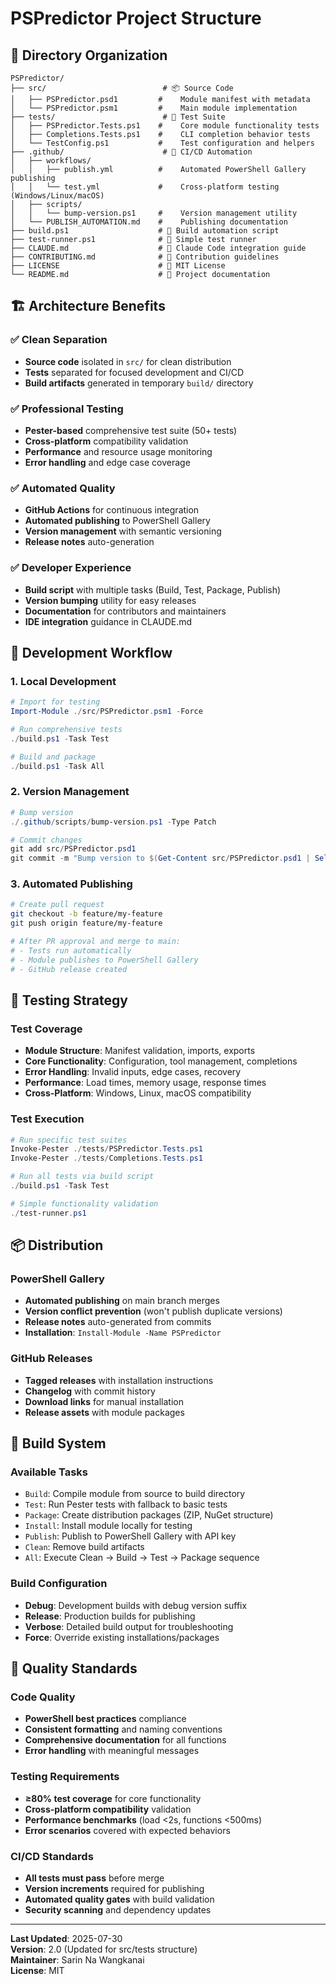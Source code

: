 # PSPredictor Project Structure

## 📁 Directory Organization

```
PSPredictor/
├── src/                          # 📦 Source Code
│   ├── PSPredictor.psd1         #    Module manifest with metadata
│   └── PSPredictor.psm1         #    Main module implementation
├── tests/                        # 🧪 Test Suite
│   ├── PSPredictor.Tests.ps1    #    Core module functionality tests
│   ├── Completions.Tests.ps1    #    CLI completion behavior tests
│   └── TestConfig.ps1           #    Test configuration and helpers
├── .github/                      # 🤖 CI/CD Automation
│   ├── workflows/               
│   │   ├── publish.yml          #    Automated PowerShell Gallery publishing
│   │   └── test.yml             #    Cross-platform testing (Windows/Linux/macOS)
│   ├── scripts/
│   │   └── bump-version.ps1     #    Version management utility
│   └── PUBLISH_AUTOMATION.md    #    Publishing documentation
├── build.ps1                    # 🔨 Build automation script
├── test-runner.ps1              # 🏃 Simple test runner
├── CLAUDE.md                    # 🤖 Claude Code integration guide
├── CONTRIBUTING.md              # 👥 Contribution guidelines
├── LICENSE                      # 📄 MIT License
└── README.md                    # 📖 Project documentation
```

## 🏗️ Architecture Benefits

### ✅ **Clean Separation**
- **Source code** isolated in `src/` for clean distribution
- **Tests** separated for focused development and CI/CD
- **Build artifacts** generated in temporary `build/` directory

### ✅ **Professional Testing**
- **Pester-based** comprehensive test suite (50+ tests)
- **Cross-platform** compatibility validation
- **Performance** and resource usage monitoring
- **Error handling** and edge case coverage

### ✅ **Automated Quality**
- **GitHub Actions** for continuous integration
- **Automated publishing** to PowerShell Gallery
- **Version management** with semantic versioning
- **Release notes** auto-generation

### ✅ **Developer Experience**
- **Build script** with multiple tasks (Build, Test, Package, Publish)
- **Version bumping** utility for easy releases
- **Documentation** for contributors and maintainers
- **IDE integration** guidance in CLAUDE.md

## 🚀 Development Workflow

### 1. **Local Development**
```powershell
# Import for testing
Import-Module ./src/PSPredictor.psm1 -Force

# Run comprehensive tests
./build.ps1 -Task Test

# Build and package
./build.ps1 -Task All
```

### 2. **Version Management**
```powershell
# Bump version
./.github/scripts/bump-version.ps1 -Type Patch

# Commit changes
git add src/PSPredictor.psd1
git commit -m "Bump version to $(Get-Content src/PSPredictor.psd1 | Select-String 'ModuleVersion')"
```

### 3. **Automated Publishing**
```bash
# Create pull request
git checkout -b feature/my-feature
git push origin feature/my-feature

# After PR approval and merge to main:
# - Tests run automatically
# - Module publishes to PowerShell Gallery
# - GitHub release created
```

## 🧪 Testing Strategy

### **Test Coverage**
- **Module Structure**: Manifest validation, imports, exports
- **Core Functionality**: Configuration, tool management, completions
- **Error Handling**: Invalid inputs, edge cases, recovery
- **Performance**: Load times, memory usage, response times
- **Cross-Platform**: Windows, Linux, macOS compatibility

### **Test Execution**
```powershell
# Run specific test suites
Invoke-Pester ./tests/PSPredictor.Tests.ps1
Invoke-Pester ./tests/Completions.Tests.ps1

# Run all tests via build script
./build.ps1 -Task Test

# Simple functionality validation
./test-runner.ps1
```

## 📦 Distribution

### **PowerShell Gallery**
- **Automated publishing** on main branch merges
- **Version conflict prevention** (won't publish duplicate versions)
- **Release notes** auto-generated from commits
- **Installation**: `Install-Module -Name PSPredictor`

### **GitHub Releases**
- **Tagged releases** with installation instructions
- **Changelog** with commit history
- **Download links** for manual installation
- **Release assets** with module packages

## 🔧 Build System

### **Available Tasks**
- `Build`: Compile module from source to build directory
- `Test`: Run Pester tests with fallback to basic tests
- `Package`: Create distribution packages (ZIP, NuGet structure)
- `Install`: Install module locally for testing
- `Publish`: Publish to PowerShell Gallery with API key
- `Clean`: Remove build artifacts
- `All`: Execute Clean → Build → Test → Package sequence

### **Build Configuration**
- **Debug**: Development builds with debug version suffix
- **Release**: Production builds for publishing
- **Verbose**: Detailed build output for troubleshooting
- **Force**: Override existing installations/packages

## 🎯 Quality Standards

### **Code Quality**
- **PowerShell best practices** compliance
- **Consistent formatting** and naming conventions
- **Comprehensive documentation** for all functions
- **Error handling** with meaningful messages

### **Testing Requirements**
- **≥80% test coverage** for core functionality
- **Cross-platform compatibility** validation
- **Performance benchmarks** (load <2s, functions <500ms)
- **Error scenarios** covered with expected behaviors

### **CI/CD Standards**
- **All tests must pass** before merge
- **Version increments** required for publishing
- **Automated quality gates** with build validation
- **Security scanning** and dependency updates

---

**Last Updated**: 2025-07-30  
**Version**: 2.0 (Updated for src/tests structure)  
**Maintainer**: Sarin Na Wangkanai  
**License**: MIT